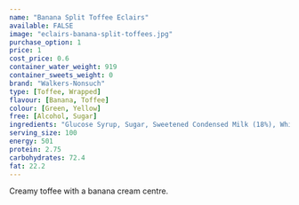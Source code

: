 ```yaml
---
name: "Banana Split Toffee Eclairs"
available: FALSE
image: "eclairs-banana-split-toffees.jpg"
purchase_option: 1
price: 1
cost_price: 0.6
container_water_weight: 919
container_sweets_weight: 0
brand: "Walkers-Nonsuch"
type: [Toffee, Wrapped]
flavour: [Banana, Toffee]
colour: [Green, Yellow]
free: [Alcohol, Sugar]
ingredients: "Glucose Syrup, Sugar, Sweetened Condensed Milk (18%), White Chocolate (16%) (Sugar, Whole Milk Powder, Cocoa Butter, Skimmed Milk Powder. Emulsifier: Soya Lecithin) Vegetable Oil, Butter (3%), Salt, Molasses, Emulsifier (E471)"
serving_size: 100
energy: 501
protein: 2.75
carbohydrates: 72.4
fat: 22.2
---
```

Creamy toffee with a banana cream centre.